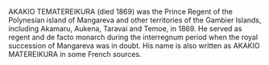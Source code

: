 AKAKIO TEMATEREIKURA (died 1869) was the Prince Regent of the Polynesian island of Mangareva and other territories of the Gambier Islands, including Akamaru, Aukena, Taravai and Temoe, in 1869. He served as regent and de facto monarch during the interregnum period when the royal succession of Mangareva was in doubt. His name is also written as AKAKIO MATEREIKURA in some French sources.
